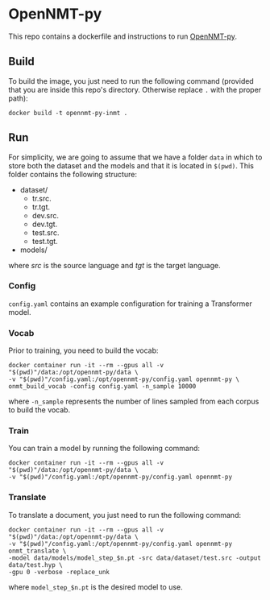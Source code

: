 # OpenNMT-py
This repo contains a dockerfile and instructions to run [OpenNMT-py](https://github.com/OpenNMT/OpenNMT-py).

## Build
To build the image, you just need to run the following command (provided that you are inside this repo's directory. Otherwise replace `.` with the proper path):

```
docker build -t opennmt-py-inmt .
```

## Run
For simplicity, we are going to assume that we have a folder `data` in which to store both the dataset and the models and that it is located in `$(pwd)`. This folder contains the following structure:

* dataset/
  * tr.src.
  * tr.tgt.
  * dev.src.
  * dev.tgt.
  * test.src.
  * test.tgt.
* models/

where *src* is the source language and *tgt* is the target language.

### Config
`config.yaml` contains an example configuration for training a Transformer model.

### Vocab
Prior to training, you need to build the vocab:

```
docker container run -it --rm --gpus all -v "$(pwd)"/data:/opt/opennmt-py/data \
-v "$(pwd)"/config.yaml:/opt/opennmt-py/config.yaml opennmt-py \
onmt_build_vocab -config config.yaml -n_sample 10000
```

where `-n_sample` represents the number of lines sampled from each corpus to build the vocab.

### Train
You can train a model by running the following command:

```
docker container run -it --rm --gpus all -v "$(pwd)"/data:/opt/opennmt-py/data \
-v "$(pwd)"/config.yaml:/opt/opennmt-py/config.yaml opennmt-py
```

### Translate
To translate a document, you just need to run the following command:

```
docker container run -it --rm --gpus all -v "$(pwd)"/data:/opt/opennmt-py/data \
-v "$(pwd)"/config.yaml:/opt/opennmt-py/config.yaml opennmt-py onmt_translate \
-model data/models/model_step_$n.pt -src data/dataset/test.src -output data/test.hyp \
-gpu 0 -verbose -replace_unk
```

where `model_step_$n.pt` is the desired model to use.
